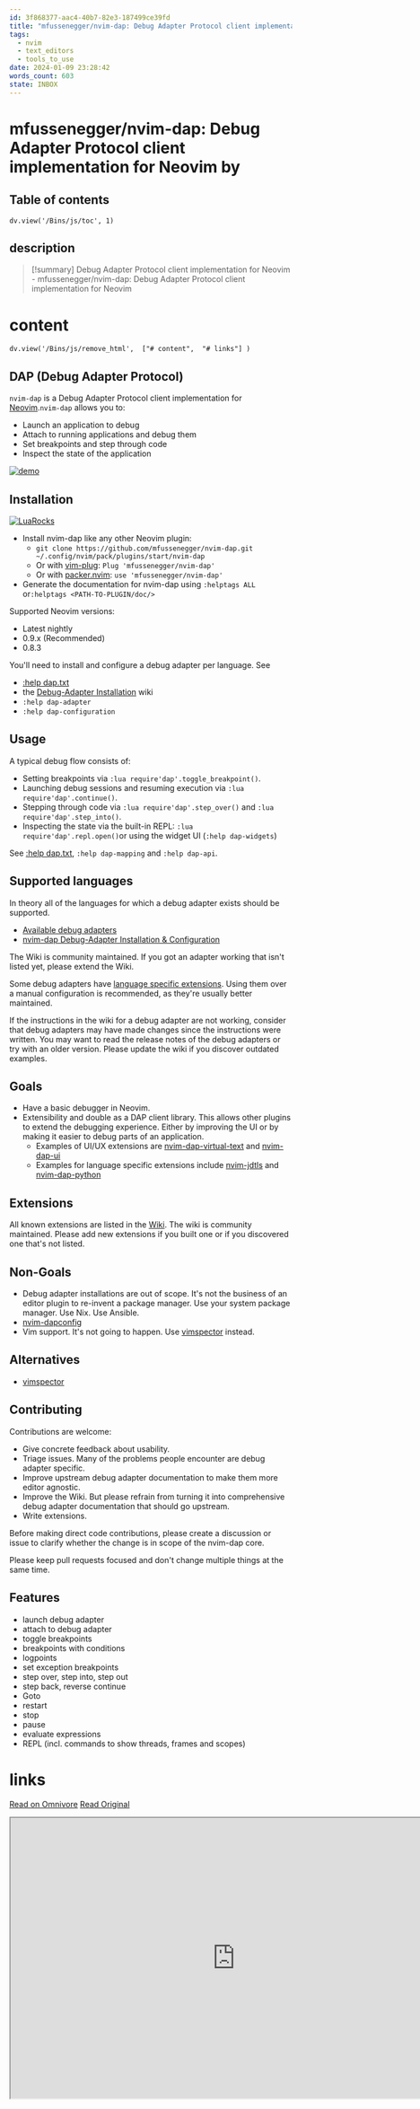 ```yaml
---
id: 3f868377-aac4-40b7-82e3-187499ce39fd
title: "mfussenegger/nvim-dap: Debug Adapter Protocol client implementation for Neovim"
tags:
  - nvim
  - text_editors
  - tools_to_use
date: 2024-01-09 23:28:42
words_count: 603
state: INBOX
---
```


# mfussenegger/nvim-dap: Debug Adapter Protocol client implementation for Neovim by 
## Table of contents
```dataviewjs 
dv.view('/Bins/js/toc', 1) 
```


## description
>[!summary] 
> Debug Adapter Protocol client implementation for Neovim - mfussenegger/nvim-dap: Debug Adapter Protocol client implementation for Neovim


# content
```dataviewjs 
dv.view('/Bins/js/remove_html',  ["# content",  "# links"] ) 
```
## DAP (Debug Adapter Protocol)

`nvim-dap` is a Debug Adapter Protocol client implementation for [Neovim](https://neovim.io/).`nvim-dap` allows you to:

* Launch an application to debug
* Attach to running applications and debug them
* Set breakpoints and step through code
* Inspect the state of the application

[![demo](https://proxy-prod.omnivore-image-cache.app/0x0,sAYAVXunbql1O7UP3do4Jdo9XH3eoDjrmgB3ILXu6jPI/https://user-images.githubusercontent.com/38700/124292938-669a7100-db56-11eb-93b8-77b66994fc8a.gif)](https://user-images.githubusercontent.com/38700/124292938-669a7100-db56-11eb-93b8-77b66994fc8a.gif) 

## Installation

[![LuaRocks](https://proxy-prod.omnivore-image-cache.app/0x0,shRHzK0ULAtWmSIFs_yDjxLt7vKttajIOslaJdAWV79c/https://camo.githubusercontent.com/32b7daa5b31038f0217442033a5603d6d04404876c1ca231afff75f893d09e9a/68747470733a2f2f696d672e736869656c64732e696f2f6c7561726f636b732f762f6d66757373656e65676765722f6e76696d2d6461703f6c6f676f3d6c756126636f6c6f723d707572706c65)](https://luarocks.org/modules/mfussenegger/nvim-dap)

* Install nvim-dap like any other Neovim plugin:  
   * `git clone https://github.com/mfussenegger/nvim-dap.git ~/.config/nvim/pack/plugins/start/nvim-dap`  
   * Or with [vim-plug](https://github.com/junegunn/vim-plug): `Plug 'mfussenegger/nvim-dap'`  
   * Or with [packer.nvim](https://github.com/wbthomason/packer.nvim): `use 'mfussenegger/nvim-dap'`
* Generate the documentation for nvim-dap using `:helptags ALL` or`:helptags <PATH-TO-PLUGIN/doc/>`

Supported Neovim versions:

* Latest nightly
* 0.9.x (Recommended)
* 0.8.3

You'll need to install and configure a debug adapter per language. See

* [:help dap.txt](https://github.com/mfussenegger/nvim-dap/blob/master/doc/dap.txt)
* the [Debug-Adapter Installation](https://github.com/mfussenegger/nvim-dap/wiki/Debug-Adapter-installation) wiki
* `:help dap-adapter`
* `:help dap-configuration`

## Usage

A typical debug flow consists of:

* Setting breakpoints via `:lua require'dap'.toggle_breakpoint()`.
* Launching debug sessions and resuming execution via `:lua require'dap'.continue()`.
* Stepping through code via `:lua require'dap'.step_over()` and `:lua require'dap'.step_into()`.
* Inspecting the state via the built-in REPL: `:lua require'dap'.repl.open()`or using the widget UI (`:help dap-widgets`)

See [:help dap.txt](https://github.com/mfussenegger/nvim-dap/blob/master/doc/dap.txt), `:help dap-mapping` and `:help dap-api`.

## Supported languages

In theory all of the languages for which a debug adapter exists should be supported.

* [Available debug adapters](https://microsoft.github.io/debug-adapter-protocol/implementors/adapters/)
* [nvim-dap Debug-Adapter Installation & Configuration](https://github.com/mfussenegger/nvim-dap/wiki/Debug-Adapter-installation)

The Wiki is community maintained. If you got an adapter working that isn't listed yet, please extend the Wiki.

Some debug adapters have [language specific extensions](https://github.com/mfussenegger/nvim-dap/wiki/Extensions#language-specific-extensions). Using them over a manual configuration is recommended, as they're usually better maintained.

If the instructions in the wiki for a debug adapter are not working, consider that debug adapters may have made changes since the instructions were written. You may want to read the release notes of the debug adapters or try with an older version. Please update the wiki if you discover outdated examples.

## Goals

* Have a basic debugger in Neovim.
* Extensibility and double as a DAP client library. This allows other plugins to extend the debugging experience. Either by improving the UI or by making it easier to debug parts of an application.  
   * Examples of UI/UX extensions are [nvim-dap-virtual-text](https://github.com/theHamsta/nvim-dap-virtual-text) and [nvim-dap-ui](https://github.com/rcarriga/nvim-dap-ui)  
   * Examples for language specific extensions include [nvim-jdtls](https://github.com/mfussenegger/nvim-jdtls) and [nvim-dap-python](https://github.com/mfussenegger/nvim-dap-python)

## Extensions

All known extensions are listed in the [Wiki](https://github.com/mfussenegger/nvim-dap/wiki/Extensions). The wiki is community maintained. Please add new extensions if you built one or if you discovered one that's not listed.

## Non-Goals

* Debug adapter installations are out of scope. It's not the business of an editor plugin to re-invent a package manager. Use your system package manager. Use Nix. Use Ansible.
* [nvim-dapconfig](https://github.com/nvim-lua/wishlist/issues/37#issuecomment-1023363686)
* Vim support. It's not going to happen. Use [vimspector](https://github.com/puremourning/vimspector) instead.

## Alternatives

* [vimspector](https://github.com/puremourning/vimspector)

## Contributing

Contributions are welcome:

* Give concrete feedback about usability.
* Triage issues. Many of the problems people encounter are debug adapter specific.
* Improve upstream debug adapter documentation to make them more editor agnostic.
* Improve the Wiki. But please refrain from turning it into comprehensive debug adapter documentation that should go upstream.
* Write extensions.

Before making direct code contributions, please create a discussion or issue to clarify whether the change is in scope of the nvim-dap core.

Please keep pull requests focused and don't change multiple things at the same time.

## Features

* launch debug adapter
* attach to debug adapter
* toggle breakpoints
* breakpoints with conditions
* logpoints
* set exception breakpoints
* step over, step into, step out
* step back, reverse continue
* Goto
* restart
* stop
* pause
* evaluate expressions
* REPL (incl. commands to show threads, frames and scopes)



# links
[Read on Omnivore](https://omnivore.app/me/mfussenegger-nvim-dap-debug-adapter-protocol-client-implementati-18cf020ad70)
[Read Original](https://github.com/mfussenegger/nvim-dap)

<iframe src="https://github.com/mfussenegger/nvim-dap"  width="800" height="500"></iframe>
